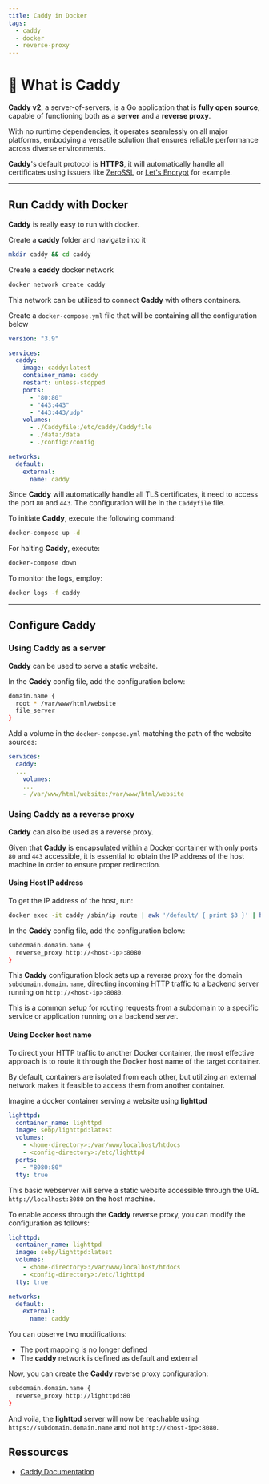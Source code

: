 ```yaml
---
title: Caddy in Docker
tags:
  - caddy
  - docker
  - reverse-proxy
---
```

# 🛒 What is Caddy

**Caddy v2**, a server-of-servers, is a Go application that is **fully open source**,
capable of functioning both as a **server** and a **reverse proxy**.

With no runtime dependencies, it operates seamlessly on all major platforms,
embodying a versatile solution that ensures reliable performance across diverse environments.

**Caddy**'s default protocol is **HTTPS**,
it will automatically handle all certificates using issuers like [ZeroSSL](https://zerossl.com/) or
[Let's Encrypt](https://letsencrypt.org/) for example.

---

## Run Caddy with Docker

**Caddy** is really easy to run with docker.

Create a **caddy** folder and navigate into it

```bash
mkdir caddy && cd caddy
```

Create a **caddy** docker network

```bash
docker network create caddy
```

This network can be utilized to connect **Caddy** with others containers.

Create a `docker-compose.yml` file that will be containing all the configuration below

```yml
version: "3.9"

services:
  caddy:
    image: caddy:latest
    container_name: caddy
    restart: unless-stopped
    ports:
      - "80:80"
      - "443:443"
      - "443:443/udp"
    volumes:
      - ./Caddyfile:/etc/caddy/Caddyfile
      - ./data:/data
      - ./config:/config

networks:
  default:
    external:
      name: caddy
```

Since **Caddy** will automatically handle all TLS certificates, it need to access the port `80` and `443`.
The configuration will be in the `Caddyfile` file.

To initiate **Caddy**, execute the following command:

```bash
docker-compose up -d
```

For halting **Caddy**, execute:

```bash
docker-compose down
```

To monitor the logs, employ:

```bash
docker logs -f caddy
```

---

## Configure Caddy

### Using Caddy as a server

**Caddy** can be used to serve a static website.

In the **Caddy** config file, add the configuration below:

```bash
domain.name {
  root * /var/www/html/website
  file_server
}
```

Add a volume in the `docker-compose.yml` matching the path of the website sources:

```yml
services:
  caddy:
  ...
    volumes:
    ...
    - /var/www/html/website:/var/www/html/website
```

### Using Caddy as a reverse proxy

**Caddy** can also be used as a reverse proxy.

Given that **Caddy** is encapsulated within a Docker container with only ports `80` and `443` accessible,
it is essential to obtain the IP address of the host machine in order to ensure proper redirection.

#### Using Host IP address

To get the IP address of the host, run:

```bash
docker exec -it caddy /sbin/ip route | awk '/default/ { print $3 }' | head -n1
```

In the **Caddy** config file, add the configuration below:

```bash
subdomain.domain.name {
  reverse_proxy http://<host-ip>:8080
}
```

This **Caddy** configuration block sets up a reverse proxy for the domain `subdomain.domain.name`,
directing incoming HTTP traffic to a backend server running on `http://<host-ip>:8080`.

This is a common setup for routing requests from a subdomain to a specific service or application running on a backend server.

#### Using Docker host name

To direct your HTTP traffic to another Docker container,
the most effective approach is to route it through the Docker host name of the target container.

By default, containers are isolated from each other,
but utilizing an external network makes it feasible to access them from another container.

Imagine a docker container serving a website using **lighttpd**

```yml
lighttpd:
  container_name: lighttpd
  image: sebp/lighttpd:latest
  volumes:
    - <home-directory>:/var/www/localhost/htdocs
    - <config-directory>:/etc/lighttpd
  ports:
    - "8080:80"
  tty: true
```

This basic webserver will serve a static website accessible through the URL `http://localhost:8080` on the host machine.

To enable access through the **Caddy** reverse proxy, you can modify the configuration as follows:

```yml {9-12}
lighttpd:
  container_name: lighttpd
  image: sebp/lighttpd:latest
  volumes:
    - <home-directory>:/var/www/localhost/htdocs
    - <config-directory>:/etc/lighttpd
  tty: true

networks:
  default:
    external:
      name: caddy
```

You can observe two modifications:

- The port mapping is no longer defined
- The **caddy** network is defined as default and external


Now, you can create the **Caddy** reverse proxy configuration:

```bash
subdomain.domain.name {
  reverse_proxy http://lighttpd:80
}
```

And voila, the **lighttpd** server will now be reachable using `https://subdomain.domain.name`
and not `http://<host-ip>:8080`.

## Ressources

- [Caddy Documentation](https://caddyserver.com/docs/)